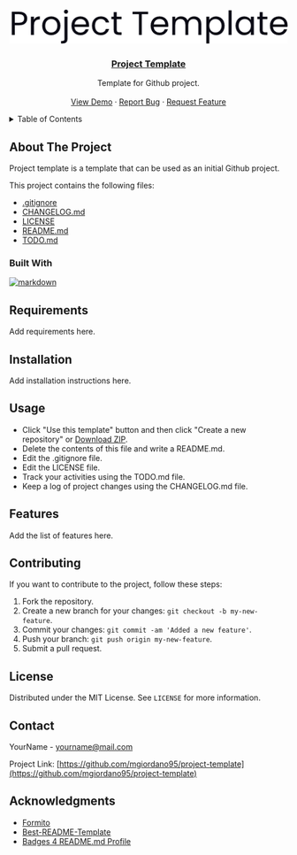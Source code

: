 <!-- Project Logo -->
<br />
<div align="center">
  <a href="https://github.com/mgiordano95/project-template">
    <img src="assets/logo/logo-dark.png" alt="Logo" width="506" height="62">
  </a>

  <h3 align="center">
    <a href="https://github.com/mgiordano95/project-template">Project Template</a>
  </h3>

  <p align="center">
    Template for Github project.
    <br />
    <br />
    <a href="https://github.com/mgiordano95/project-template">View Demo</a>
    ·
    <a href="https://github.com/mgiordano95/project-template/issues">Report Bug</a>
    ·
    <a href="https://github.com/mgiordano95/project-template/issues">Request Feature</a>
  </p>
</div>

<!-- Table Of Contents -->
<details>
  <summary>Table of Contents</summary>
  <ol>
    <li>
      <a href="#about-the-project">About The Project</a>
      <ul>
        <li><a href="#built-with">Built With</a></li>
      </ul>
    </li>
    <li><a href="#requirements">Requirements</a></li>
    <li><a href="#installation">Installation</a></li>
    <li><a href="#usage">Usage</a></li>
    <li><a href="#features">Features</a></li>
    <li><a href="#contributing">Contributing</a></li>
    <li><a href="#license">License</a></li>
    <li><a href="#contact">Contact</a></li>
    <li><a href="#acknowledgments">Acknowledgments</a></li>
  </ol>
</details>

<!-- ABOUT THE PROJECT -->
## About The Project

Project template is a template that can be used as an initial Github project.

This project contains the following files:
- [.gitignore](https://github.com/mgiordano95/project-template/blob/master/.gitignore)
- [CHANGELOG.md](https://github.com/mgiordano95/project-template/blob/master/CHANGELOG.md)
- [LICENSE](https://github.com/mgiordano95/project-template/blob/master/LICENSE)
- [README.md](https://github.com/mgiordano95/project-template/blob/master/README.md)
- [TODO.md](https://github.com/mgiordano95/project-template/blob/master/TODO.md)


### Built With

[![markdown][markdown]][markdown-url]

## Requirements

Add requirements here.


<!-- Installation -->
## Installation

Add installation instructions here.


<!-- Usage -->
## Usage

- Click "Use this template" button and then click "Create a new repository" or [Download ZIP](https://github.com/mgiordano95/project-template/archive/refs/heads/master.zip).
- Delete the contents of this file and write a README.md.
- Edit the .gitignore file.
- Edit the LICENSE file.
- Track your activities using the TODO.md file.
- Keep a log of project changes using the CHANGELOG.md file.


<!-- Features -->
## Features
Add the list of features here.


<!-- Contributing -->
## Contributing

If you want to contribute to the project, follow these steps:

1. Fork the repository.
2. Create a new branch for your changes: `git checkout -b my-new-feature`.
3. Commit your changes: `git commit -am 'Added a new feature'`.
4. Push your branch: `git push origin my-new-feature`.
5. Submit a pull request.

<!-- License -->
## License

Distributed under the MIT License. See `LICENSE` for more information.


<!-- Contact -->
## Contact

YourName - yourname@mail.com

Project Link: [https://github.com/mgiordano95/project-template](https://github.com/mgiordano95/project-template)


<!-- Acknowledgments -->
## Acknowledgments

* [Formito](https://formito.com/)
* [Best-README-Template](https://github.com/othneildrew/Best-README-Template)
* [Badges 4 README.md Profile](https://github.com/alexandresanlim/Badges4-README.md-Profile)


<!-- MARKDOWN LINKS & IMAGES -->
<!-- https://www.markdownguide.org/basic-syntax/#reference-style-links -->
[markdown]: https://img.shields.io/badge/Markdown-000000?style=for-the-badge&logo=markdown&logoColor=white


[markdown-url]: https://www.markdownguide.org/